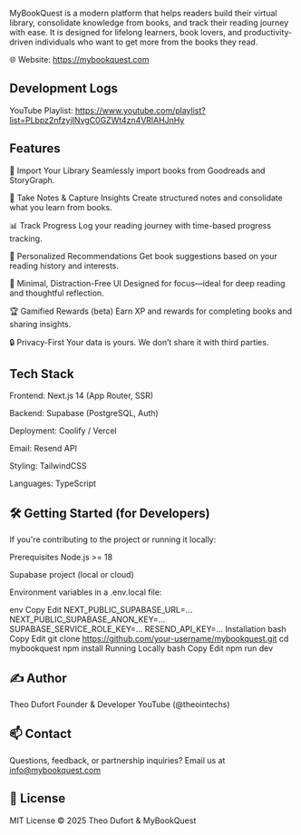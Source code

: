 MyBookQuest is a modern platform that helps readers build their virtual library, consolidate knowledge from books, and track their reading journey with ease. It is designed for lifelong learners, book lovers, and productivity-driven individuals who want to get more from the books they read.

🌐 Website: https://mybookquest.com

## Development Logs
YouTube Playlist: https://www.youtube.com/playlist?list=PLbpz2nfzyjINvgC0GZWt4zn4VRlAHJnHy

## Features

📖 Import Your Library
Seamlessly import books from Goodreads and StoryGraph.

🧠 Take Notes & Capture Insights
Create structured notes and consolidate what you learn from books.

📊 Track Progress
Log your reading journey with time-based progress tracking.

🧩 Personalized Recommendations
Get book suggestions based on your reading history and interests.

🌙 Minimal, Distraction-Free UI
Designed for focus—ideal for deep reading and thoughtful reflection.

🏆 Gamified Rewards (beta)
Earn XP and rewards for completing books and sharing insights.

🔒 Privacy-First
Your data is yours. We don’t share it with third parties.

## Tech Stack
Frontend: Next.js 14 (App Router, SSR)

Backend: Supabase (PostgreSQL, Auth)

Deployment: Coolify / Vercel

Email: Resend API

Styling: TailwindCSS

Languages: TypeScript

## 🛠️ Getting Started (for Developers)
If you're contributing to the project or running it locally:

Prerequisites
Node.js >= 18

Supabase project (local or cloud)

Environment variables in a .env.local file:

env
Copy
Edit
NEXT_PUBLIC_SUPABASE_URL=...
NEXT_PUBLIC_SUPABASE_ANON_KEY=...
SUPABASE_SERVICE_ROLE_KEY=...
RESEND_API_KEY=...
Installation
bash
Copy
Edit
git clone https://github.com/your-username/mybookquest.git
cd mybookquest
npm install
Running Locally
bash
Copy
Edit
npm run dev

## ✍️ Author

Theo Dufort
Founder & Developer
YouTube (@theointechs)

## 📫 Contact

Questions, feedback, or partnership inquiries?
Email us at info@mybookquest.com

## 📄 License

MIT License
© 2025 Theo Dufort & MyBookQuest

